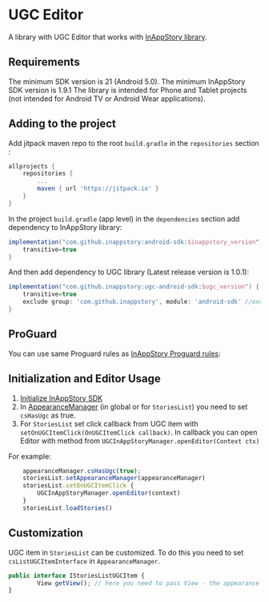 # UGC Editor

A library with UGC Editor that works with [InAppStory library](https://github.com/inappstory/android-sdk/blob/main/README.md#getting-started). 

## Requirements

The minimum SDK version is 21 (Android 5.0).
The minimum InAppStory SDK version is 1.9.1
The library is intended for Phone and Tablet projects (not intended for Android TV or Android Wear applications).

## Adding to the project

Add jitpack maven repo to the root `build.gradle` in the `repositories` section :
```gradle
allprojects {
	repositories {
		...
		maven { url 'https://jitpack.io' }
	}
}
```

In the project `build.gradle` (app level) in the `dependencies` section add dependency to InAppStory library:
```gradle
implementation("com.github.inappstory:android-sdk:$inappstory_version") {
	transitive=true
}
```

And then add dependency to UGC library (Latest release version is 1.0.1):

```gradle
implementation("com.github.inappstory:ugc-android-sdk:$ugc_version") {
	transitive=true
	exclude group: 'com.github.inappstory', module: 'android-sdk' //exclude to prevent libraries overriding
}
```

## ProGuard

You can use same Proguard rules as [InAppStory Proguard rules](https://github.com/inappstory/android-sdk#proguard):


## Initialization and Editor Usage

1) [Initialize InAppStory SDK](https://github.com/inappstory/android-sdk#sdk-initialization)
2) In [AppearanceManager](https://github.com/inappstory/android-sdk#sdk-initialization) (in global or for `StoriesList`) you need to set `csHasUgc` as true.
3) For `StoriesList` set click callback from UGC item with `setOnUGCItemClick(OnUGCItemClick callback)`. In callback you can open Editor with method from `UGCInAppStoryManager.openEditor(Context ctx)`

For example:

```js 
	appearanceManager.csHasUgc(true); 
	storiesList.setAppearanceManager(appearanceManager)
	storiesList.setOnUGCItemClick {
		UGCInAppStoryManager.openEditor(context)
  	}
  	storiesList.loadStories()
```

## Customization

UGC item in `StoriesList` can be customized. To do this you need to set `csListUGCItemInterface` in `AppearanceManager`.

```js
public interface IStoriesListUGCItem {
    	View getView(); // here you need to pass View - the appearance of the cell
}
```
